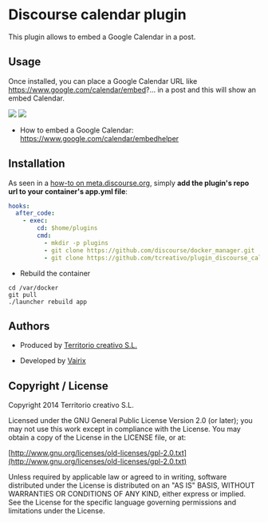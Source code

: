 # Discourse calendar plugin

This plugin allows to embed a Google Calendar in a post.

## Usage

Once installed, you can place a Google Calendar URL like https://www.google.com/calendar/embed?... in a post and this will show an embed Calendar.

![](https://raw.githubusercontent.com/tcreativo/docs-images/master/sprdshot5.png)
![](https://raw.githubusercontent.com/tcreativo/docs-images/master/sprdshot6.png)

- How to embed a Google Calendar: https://www.google.com/calendar/embedhelper

## Installation

As seen in a [how-to on meta.discourse.org](https://meta.discourse.org/t/advanced-troubleshooting-with-docker/15927#Example:%20Install%20a%20plugin), simply **add the plugin's repo url to your container's app.yml file**:

```yml
hooks:
  after_code:
    - exec:
        cd: $home/plugins
        cmd:
          - mkdir -p plugins
          - git clone https://github.com/discourse/docker_manager.git
          - git clone https://github.com/tcreativo/plugin_discourse_calendar.git
```
* Rebuild the container

```
cd /var/docker
git pull
./launcher rebuild app
```

## Authors
- Produced by [Territorio creativo S.L.](http://www.territoriocreativo.es/)

- Developed by [Vairix](http://www.vairix.com/)

## Copyright / License

Copyright 2014 Territorio creativo S.L.

Licensed under the GNU General Public License Version 2.0 (or later); you may not use this work except in compliance with the License. You may obtain a copy of the License in the LICENSE file, or at:

[http://www.gnu.org/licenses/old-licenses/gpl-2.0.txt](http://www.gnu.org/licenses/old-licenses/gpl-2.0.txt)

Unless required by applicable law or agreed to in writing, software distributed under the License is distributed on an "AS IS" BASIS, WITHOUT WARRANTIES OR CONDITIONS OF ANY KIND, either express or implied. See the License for the specific language governing permissions and limitations under the License.
